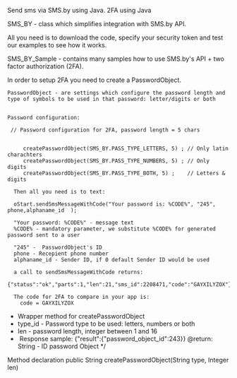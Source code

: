 
Send sms via SMS.by using Java. 2FA using Java


SMS_BY - class which simplifies integration with SMS.by API. 

All you need is to download the code, specify your security token and test our examples to see how it works. 

SMS_BY_Sample - contains many samples how to use  SMS.by's API + two factor authorization (2FA). 

In order to setup 2FA you need to create a PasswordObject. 


    PasswordObject - are settings which configure the password length and type of symbols to be used in that password: letter/digits or both


    Password configuration:

     // Password configuration for 2FA, password length = 5 chars 


         createPasswordObject(SMS_BY.PASS_TYPE_LETTERS, 5) ; // Only latin charachters 
         createPasswordObject(SMS_BY.PASS_TYPE_NUMBERS, 5) ; // Only digits
         createPasswordObject(SMS_BY.PASS_TYPE_BOTH, 5) ;    // Letters & digits

      Then all you need is to text:

      oStart.sendSmsMessageWithCode("Your password is: %CODE%", "245", phone,alphaname_id  );

      "Your password: %CODE%" - message text
      %CODE% - mandatory parameter, we substitute %CODE% for generated password sent to a user 
    
      "245" -  PasswordObject's ID 
      phone - Recepient phone number
      alphaname_id - Sender ID, if 0 default Sender ID would be used

      a call to sendSmsMessageWithCode returns:
        {"status":"ok","parts":1,"len":21,"sms_id":2208471,"code":"GAYXILYZOX"}

      The code for 2FA to compare in your app is:
        code = GAYXILYZOX

   * Wrapper method for createPasswordObject
   * type_id - Password type to be used: letters, numbers or both
   * len - password length, integer between 1 and 16
   *  Response sample: {"result":{"password_object_id":243}}
      @return: String - ID password Object
   */
 
 Method declaration
 public String createPasswordObject(String type, Integer len)

